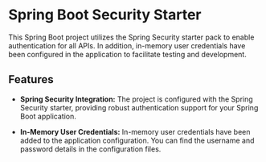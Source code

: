 # Spring Boot Security Starter

This Spring Boot project utilizes the Spring Security starter pack to enable authentication for all APIs. In addition, in-memory user credentials have been configured in the application to facilitate testing and development.

## Features

- **Spring Security Integration:** The project is configured with the Spring Security starter, providing robust authentication support for your Spring Boot application.

- **In-Memory User Credentials:** In-memory user credentials have been added to the application configuration. You can find the username and password details in the configuration files.
